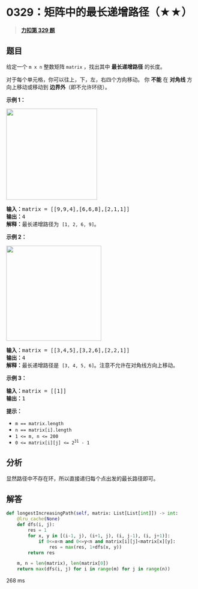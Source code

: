 # 0329：矩阵中的最长递增路径（★★）


> <u>**[力扣第 329 题](https://leetcode.cn/problems/longest-increasing-path-in-a-matrix/)**</u>

## 题目

<p>给定一个 <code>m x n</code> 整数矩阵 <code>matrix</code> ，找出其中 <strong>最长递增路径</strong> 的长度。</p>

<p>对于每个单元格，你可以往上，下，左，右四个方向移动。 你 <strong>不能</strong> 在 <strong>对角线</strong> 方向上移动或移动到 <strong>边界外</strong>（即不允许环绕）。</p>



<p><strong>示例 1：</strong></p>
<img alt="" src="https://assets.leetcode.com/uploads/2021/01/05/grid1.jpg" style="width: 242px; height: 242px;" />
<pre>
<strong>输入：</strong>matrix = [[9,9,4],[6,6,8],[2,1,1]]
<strong>输出：</strong>4
<strong>解释：</strong>最长递增路径为 <code>[1, 2, 6, 9]</code>。</pre>

<p><strong>示例 2：</strong></p>
<img alt="" src="https://assets.leetcode.com/uploads/2021/01/27/tmp-grid.jpg" style="width: 253px; height: 253px;" />
<pre>
<strong>输入：</strong>matrix = [[3,4,5],[3,2,6],[2,2,1]]
<strong>输出：</strong>4
<strong>解释：</strong>最长递增路径是 <code>[3, 4, 5, 6]</code>。注意不允许在对角线方向上移动。
</pre>

<p><strong>示例 3：</strong></p>

<pre>
<strong>输入：</strong>matrix = [[1]]
<strong>输出：</strong>1
</pre>



<p><strong>提示：</strong></p>

<ul>
<li><code>m == matrix.length</code></li>
<li><code>n == matrix[i].length</code></li>
<li><code>1 <= m, n <= 200</code></li>
<li><code>0 <= matrix[i][j] <= 2<sup>31</sup> - 1</code></li>
</ul>


## 分析

显然路径中不存在环，所以直接递归每个点出发的最长路径即可。

## 解答

```python
def longestIncreasingPath(self, matrix: List[List[int]]) -> int:
    @lru_cache(None)
    def dfs(i, j):
        res = 1
        for x, y in [(i-1, j), (i+1, j), (i, j-1), (i, j+1)]:
            if 0<=x<m and 0<=y<n and matrix[i][j]<matrix[x][y]:
                res = max(res, 1+dfs(x, y))
        return res

    m, n = len(matrix), len(matrix[0])
    return max(dfs(i, j) for i in range(m) for j in range(n))
```
268 ms


